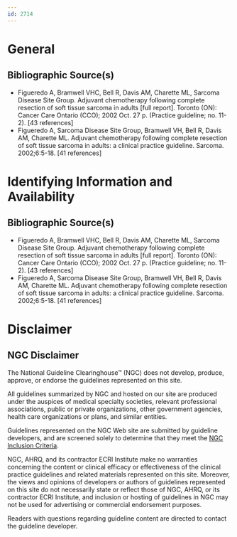 ```yaml
---
id: 2714
---
```


# General

## Bibliographic Source(s)

- Figueredo A, Bramwell VHC, Bell R, Davis AM, Charette ML, Sarcoma Disease Site Group. Adjuvant chemotherapy following complete resection of soft tissue sarcoma in adults [full report]. Toronto (ON): Cancer Care Ontario (CCO); 2002 Oct. 27 p. (Practice guideline; no. 11-2). [43 references]
- Figueredo A, Sarcoma Disease Site Group, Bramwell VH, Bell R, Davis AM, Charette ML. Adjuvant chemotherapy following complete resection of soft tissue sarcoma in adults: a clinical practice guideline. Sarcoma. 2002;6:5-18. [41 references]

# Identifying Information and Availability

## Bibliographic Source(s)

- Figueredo A, Bramwell VHC, Bell R, Davis AM, Charette ML, Sarcoma Disease Site Group. Adjuvant chemotherapy following complete resection of soft tissue sarcoma in adults [full report]. Toronto (ON): Cancer Care Ontario (CCO); 2002 Oct. 27 p. (Practice guideline; no. 11-2). [43 references]
- Figueredo A, Sarcoma Disease Site Group, Bramwell VH, Bell R, Davis AM, Charette ML. Adjuvant chemotherapy following complete resection of soft tissue sarcoma in adults: a clinical practice guideline. Sarcoma. 2002;6:5-18. [41 references]

# Disclaimer

## NGC Disclaimer

The National Guideline Clearinghouse™ (NGC) does not develop, produce, approve, or endorse the guidelines represented on this site.

All guidelines summarized by NGC and hosted on our site are produced under the auspices of medical specialty societies, relevant professional associations, public or private organizations, other government agencies, health care organizations or plans, and similar entities.

Guidelines represented on the NGC Web site are submitted by guideline developers, and are screened solely to determine that they meet the [NGC Inclusion Criteria](/help-and-about/summaries/inclusion-criteria).

NGC, AHRQ, and its contractor ECRI Institute make no warranties concerning the content or clinical efficacy or effectiveness of the clinical practice guidelines and related materials represented on this site. Moreover, the views and opinions of developers or authors of guidelines represented on this site do not necessarily state or reflect those of NGC, AHRQ, or its contractor ECRI Institute, and inclusion or hosting of guidelines in NGC may not be used for advertising or commercial endorsement purposes.

Readers with questions regarding guideline content are directed to contact the guideline developer.

